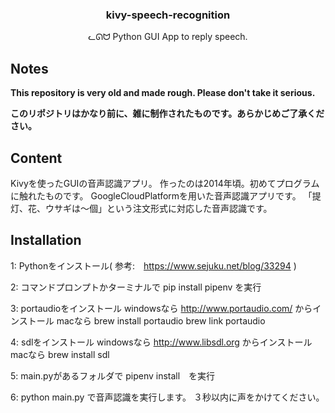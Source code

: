 <h3 align="center">kivy-speech-recognition</h3>
<p align="center">ᓚᘏᗢ Python GUI App to reply speech.</p>


## Notes

**This repository is very old and made rough. Please don't take it serious.**

**このリポジトリはかなり前に、雑に制作されたものです。あらかじめご了承ください。**


## Content
Kivyを使ったGUIの音声認識アプリ。
作ったのは2014年頃。初めてプログラムに触れたものです。
GoogleCloudPlatformを用いた音声認識アプリです。
「提灯、花、ウサギは〜個」という注文形式に対応した音声認識です。

## Installation
1: Pythonをインストール( 参考:　https://www.sejuku.net/blog/33294 )

2: コマンドプロンプトかターミナルで pip install pipenv を実行

3: portaudioをインストール
        windowsなら
            http://www.portaudio.com/ からインストール
        macなら
            brew install portaudio
            brew link portaudio
			
4: sdlをインストール
        windowsなら
            http://www.libsdl.org からインストール
        macなら
            brew install sdl

5: main.pyがあるフォルダで pipenv install　を実行

6: python main.py で音声認識を実行します。
        ３秒以内に声をかけてください。
